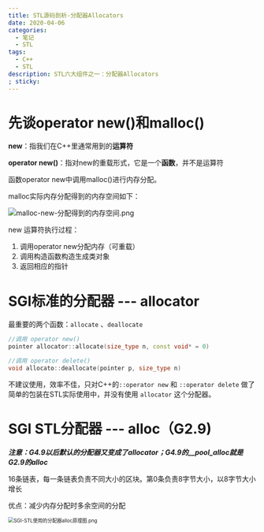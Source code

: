 ```yaml
---
title: STL源码剖析-分配器Allocators
date: 2020-04-06
categories:
  - 笔记
  - STL
tags:
  - C++
  - STL
description: STL六大组件之一：分配器Allocators
; sticky: 
---
```


# 先谈operator new()和malloc()

 **new**：指我们在C++里通常用到的**运算符**

**operator new()**：指对new的重载形式，它是一个**函数**，并不是运算符

函数operator new中调用malloc()进行内存分配。

malloc实际内存分配得到的内存空间如下：

![malloc-new-分配得到的内存空间.png](https://i.loli.net/2020/08/04/xN2TpBZyt3eKSoP.png)



new 运算符执行过程：

1. 调用operator new分配内存（可重载）
2. 调用构造函数构造生成类对象
3. 返回相应的指针

# SGI标准的分配器 --- allocator

最重要的两个函数：`allocate` 、`deallocate` 

```cpp
//调用 operator new()
pointer allocator::allocate(size_type n, const void* = 0)

//调用 operator delete()
void allocato::deallocate(pointer p, size_type n)
```

不建议使用，效率不佳，只对C++的`::operator new` 和 `::operator delete` 做了简单的包装在STL实际使用中，并没有使用 `allocator` 这个分配器。

# SGI STL分配器 --- alloc（G2.9)

***注意：G4.9以后默认的分配器又变成了allocator；G4.9的__pool_alloc就是G2.9的alloc***

16条链表，每一条链表负责不同大小的区块。第0条负责8字节大小，以8字节大小增长

优点：减少内存分配时多余空间的分配

<img src="https://i.loli.net/2020/08/04/NJt2yKDZ7E4Xo6P.png" alt="SGI-STL使用的分配器alloc原理图.png" style="zoom:70%;" />